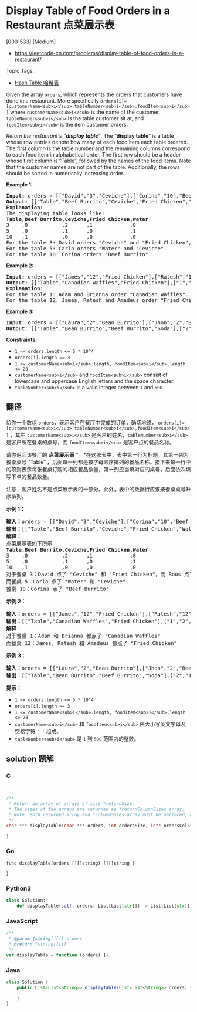 # Display Table of Food Orders in a Restaurant 点菜展示表

[0001533] (Medium)

- https://leetcode-cn.com/problems/display-table-of-food-orders-in-a-restaurant/

Topic Tags:

- [Hash Table 哈希表](https://leetcode-cn.com/tag/hash-table/)

Given the array `orders`, which represents the orders that customers have done in a restaurant. More specifically `orders[i]=[customerName<sub>i</sub>,tableNumber<sub>i</sub>,foodItem<sub>i</sub>]` where `customerName<sub>i</sub>` is the name of the customer, `tableNumber<sub>i</sub>` is the table customer sit at, and `foodItem<sub>i</sub>` is the item customer orders.

_Return the restaurant's “**display table**”_. The “**display table**” is a table whose row entries denote how many of each food item each table ordered. The first column is the table number and the remaining columns correspond to each food item in alphabetical order. The first row should be a header whose first column is “Table”, followed by the names of the food items. Note that the customer names are not part of the table. Additionally, the rows should be sorted in numerically increasing order.

**Example 1:**

<pre><strong>Input:</strong> orders = [["David","3","Ceviche"],["Corina","10","Beef Burrito"],["David","3","Fried Chicken"],["Carla","5","Water"],["Carla","5","Ceviche"],["Rous","3","Ceviche"]]
<strong>Output:</strong> [["Table","Beef Burrito","Ceviche","Fried Chicken","Water"],["3","0","2","1","0"],["5","0","1","0","1"],["10","1","0","0","0"]] 
<strong>Explanation:
</strong>The displaying table looks like:
<strong>Table,Beef Burrito,Ceviche,Fried Chicken,Water</strong>
3    ,0           ,2      ,1            ,0
5    ,0           ,1      ,0            ,1
10   ,1           ,0      ,0            ,0
For the table 3: David orders "Ceviche" and "Fried Chicken", and Rous orders "Ceviche".
For the table 5: Carla orders "Water" and "Ceviche".
For the table 10: Corina orders "Beef Burrito". 
</pre>

**Example 2:**

<pre><strong>Input:</strong> orders = [["James","12","Fried Chicken"],["Ratesh","12","Fried Chicken"],["Amadeus","12","Fried Chicken"],["Adam","1","Canadian Waffles"],["Brianna","1","Canadian Waffles"]]
<strong>Output:</strong> [["Table","Canadian Waffles","Fried Chicken"],["1","2","0"],["12","0","3"]] 
<strong>Explanation:</strong> 
For the table 1: Adam and Brianna order "Canadian Waffles".
For the table 12: James, Ratesh and Amadeus order "Fried Chicken".
</pre>

**Example 3:**

<pre><strong>Input:</strong> orders = [["Laura","2","Bean Burrito"],["Jhon","2","Beef Burrito"],["Melissa","2","Soda"]]
<strong>Output:</strong> [["Table","Bean Burrito","Beef Burrito","Soda"],["2","1","1","1"]]
</pre>

**Constraints:**

- `1 <= orders.length <= 5 * 10^4`
- `orders[i].length == 3`
- `1 <= customerName<sub>i</sub>.length, foodItem<sub>i</sub>.length <= 20`
- `customerName<sub>i</sub>` and `foodItem<sub>i</sub>` consist of lowercase and uppercase English letters and the space character.
- `tableNumber<sub>i</sub>` is a valid integer between `1` and `500`.

## 翻译

给你一个数组 `orders`，表示客户在餐厅中完成的订单，确切地说， `orders[i]=[customerName<sub>i</sub>,tableNumber<sub>i</sub>,foodItem<sub>i</sub>]` ，其中 `customerName<sub>i</sub>` 是客户的姓名，`tableNumber<sub>i</sub>` 是客户所在餐桌的桌号，而 `foodItem<sub>i</sub>` 是客户点的餐品名称。

请你返回该餐厅的 **点菜展示表** *。*在这张表中，表中第一行为标题，其第一列为餐桌桌号 “Table” ，后面每一列都是按字母顺序排列的餐品名称。接下来每一行中的项则表示每张餐桌订购的相应餐品数量，第一列应当填对应的桌号，后面依次填写下单的餐品数量。

注意：客户姓名不是点菜展示表的一部分。此外，表中的数据行应该按餐桌桌号升序排列。

**示例 1：**

<pre><strong>输入：</strong>orders = [["David","3","Ceviche"],["Corina","10","Beef Burrito"],["David","3","Fried Chicken"],["Carla","5","Water"],["Carla","5","Ceviche"],["Rous","3","Ceviche"]]
<strong>输出：</strong>[["Table","Beef Burrito","Ceviche","Fried Chicken","Water"],["3","0","2","1","0"],["5","0","1","0","1"],["10","1","0","0","0"]] 
<strong>解释：
</strong>点菜展示表如下所示：
<strong>Table,Beef Burrito,Ceviche,Fried Chicken,Water</strong>
3    ,0           ,2      ,1            ,0
5    ,0           ,1      ,0            ,1
10   ,1           ,0      ,0            ,0
对于餐桌 3：David 点了 "Ceviche" 和 "Fried Chicken"，而 Rous 点了 "Ceviche"
而餐桌 5：Carla 点了 "Water" 和 "Ceviche"
餐桌 10：Corina 点了 "Beef Burrito" 
</pre>

**示例 2：**

<pre><strong>输入：</strong>orders = [["James","12","Fried Chicken"],["Ratesh","12","Fried Chicken"],["Amadeus","12","Fried Chicken"],["Adam","1","Canadian Waffles"],["Brianna","1","Canadian Waffles"]]
<strong>输出：</strong>[["Table","Canadian Waffles","Fried Chicken"],["1","2","0"],["12","0","3"]] 
<strong>解释：</strong>
对于餐桌 1：Adam 和 Brianna 都点了 "Canadian Waffles"
而餐桌 12：James, Ratesh 和 Amadeus 都点了 "Fried Chicken"
</pre>

**示例 3：**

<pre><strong>输入：</strong>orders = [["Laura","2","Bean Burrito"],["Jhon","2","Beef Burrito"],["Melissa","2","Soda"]]
<strong>输出：</strong>[["Table","Bean Burrito","Beef Burrito","Soda"],["2","1","1","1"]]
</pre>

**提示：**

- `1 <= orders.length <= 5 * 10^4`
- `orders[i].length == 3`
- `1 <= customerName<sub>i</sub>.length, foodItem<sub>i</sub>.length <= 20`
- `customerName<sub>i</sub>` 和 `foodItem<sub>i</sub>` 由大小写英文字母及空格字符 `' '` 组成。
- `tableNumber<sub>i</sub>` 是 `1` 到 `500` 范围内的整数。

## solution 题解

### C

```c


/**
 * Return an array of arrays of size *returnSize.
 * The sizes of the arrays are returned as *returnColumnSizes array.
 * Note: Both returned array and *columnSizes array must be malloced, assume caller calls free().
 */
char *** displayTable(char *** orders, int ordersSize, int* ordersColSize, int* returnSize, int** returnColumnSizes){

}
```

### Go

```golang
func displayTable(orders [][]string) [][]string {

}
```

### Python3

```python
class Solution:
    def displayTable(self, orders: List[List[str]]) -> List[List[str]]:
```

### JavaScript

```javascript
/**
 * @param {string[][]} orders
 * @return {string[][]}
 */
var displayTable = function (orders) {};
```

### Java

```java
class Solution {
    public List<List<String>> displayTable(List<List<String>> orders) {

    }
}
```
